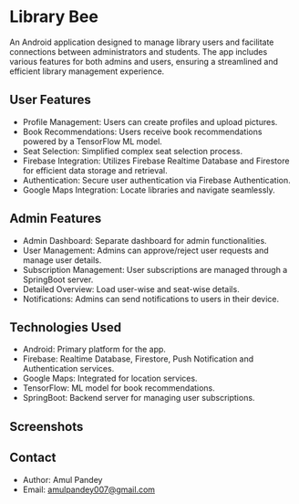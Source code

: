# **Library Bee**

An Android application designed to manage library users and facilitate connections between administrators and students. The app includes various features for both admins and users, ensuring a streamlined and efficient library management experience.

## **User Features**

* Profile Management: Users can create profiles and upload pictures.
* Book Recommendations: Users receive book recommendations powered by a TensorFlow ML model.
* Seat Selection: Simplified complex seat selection process.
* Firebase Integration: Utilizes Firebase Realtime Database and Firestore for efficient data storage and retrieval.
* Authentication: Secure user authentication via Firebase Authentication.
* Google Maps Integration: Locate libraries and navigate seamlessly.

## **Admin Features**

* Admin Dashboard: Separate dashboard for admin functionalities.
* User Management: Admins can approve/reject user requests and manage user details.
* Subscription Management: User subscriptions are managed through a SpringBoot server.
* Detailed Overview: Load user-wise and seat-wise details.
* Notifications: Admins can send notifications to users in their device.

## **Technologies Used**

* Android: Primary platform for the app.
* Firebase: Realtime Database, Firestore, Push Notification and Authentication services.
* Google Maps: Integrated for location services.
* TensorFlow: ML model for book recommendations.
* SpringBoot: Backend server for managing user subscriptions.

## **Screenshots**

## Contact

* Author: Amul Pandey
* Email: amulpandey007@gmail.com
